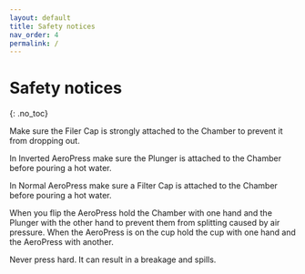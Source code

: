 ```yaml
---
layout: default
title: Safety notices
nav_order: 4
permalink: /
---
```


# Safety notices

{: .no_toc}

Make sure the Filer Cap is strongly attached to the Chamber to prevent it from dropping out.

In Inverted AeroPress make sure the Plunger is attached to the Chamber before pouring a hot water.

In Normal AeroPress make sure a Filter Cap is attached to the Chamber before pouring a hot water.

When you flip the AeroPress hold the Chamber with one hand and the Plunger with the other hand to prevent them from splitting caused by air pressure. When the AeroPress is on the cup hold the cup with one hand and the AeroPress with another.

Never press hard. It can result in a breakage and spills.